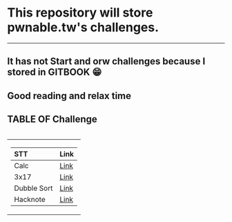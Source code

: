 # This repository will store pwnable.tw's challenges.
----------
## It has not Start and orw challenges because I stored in GITBOOK 😁
## Good reading and relax time 
<table align = "left">
<h2 align=left>TABLE OF Challenge</h2>
  <tr>
  <td>

STT | Link |
| :--------- | :-- |
| Calc  | [Link](https://github.com/Kinabler/Pwnable.tw/edit/main/Readme.md) | 
| 3x17  | [Link](https://github.com/Kinabler/Pwnable.tw/tree/main/3x17.tw) | 
| Dubble Sort | [Link](https://github.com/Kinabler/Pwnable.tw/tree/main/Dubblesort.tw) |
| Hacknote | [Link](https://github.com/Kinabler/Pwnable.tw/tree/main/hacknote.tw) |
  </td>
